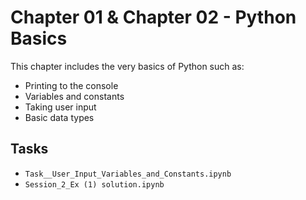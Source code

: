 # Chapter 01 & Chapter 02 - Python Basics

This chapter includes the very basics of Python such as:

- Printing to the console
- Variables and constants
- Taking user input
- Basic data types

## Tasks
- `Task__User_Input_Variables_and_Constants.ipynb`
- `Session_2_Ex (1) solution.ipynb`
